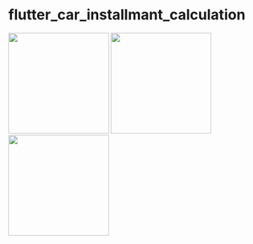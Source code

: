 # flutter_car_installmant_calculation
<img src="https://github.com/user-attachments/assets/51d1f8d8-349d-4c66-a7c5-1680c6cfc299" width="200">
<img src="https://github.com/user-attachments/assets/9ec0e633-59b5-4884-a5ba-efb50d0b7200" width="200">
<img src="https://github.com/user-attachments/assets/c5223de2-4d63-4bdf-a13c-84b02a6c87b1" width="200">



